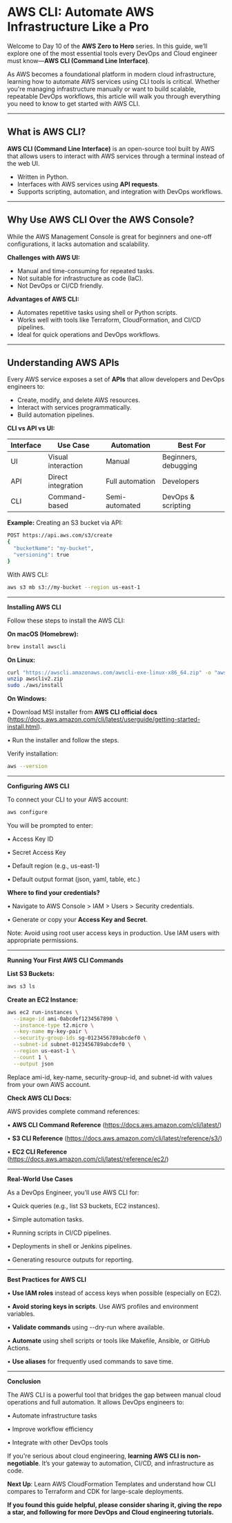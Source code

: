 # AWS CLI: Automate AWS Infrastructure Like a Pro

Welcome to Day 10 of the **AWS Zero to Hero** series. In this guide, we’ll explore one of the most essential tools every DevOps and Cloud engineer must know—**AWS CLI (Command Line Interface)**.

As AWS becomes a foundational platform in modern cloud infrastructure, learning how to automate AWS services using CLI tools is critical. Whether you're managing infrastructure manually or want to build scalable, repeatable DevOps workflows, this article will walk you through everything you need to know to get started with AWS CLI.

---

## What is AWS CLI?

**AWS CLI (Command Line Interface)** is an open-source tool built by AWS that allows users to interact with AWS services through a terminal instead of the web UI.

- Written in Python.
- Interfaces with AWS services using **API requests**.
- Supports scripting, automation, and integration with DevOps workflows.

---

## Why Use AWS CLI Over the AWS Console?

While the AWS Management Console is great for beginners and one-off configurations, it lacks automation and scalability.

**Challenges with AWS UI:**

- Manual and time-consuming for repeated tasks.
- Not suitable for infrastructure as code (IaC).
- Not DevOps or CI/CD friendly.

**Advantages of AWS CLI:**

- Automates repetitive tasks using shell or Python scripts.
- Works well with tools like Terraform, CloudFormation, and CI/CD pipelines.
- Ideal for quick operations and DevOps workflows.

---

## Understanding AWS APIs

Every AWS service exposes a set of **APIs** that allow developers and DevOps engineers to:

- Create, modify, and delete AWS resources.
- Interact with services programmatically.
- Build automation pipelines.

**CLI vs API vs UI:**

| Interface | Use Case | Automation | Best For |
|----------|----------|------------|----------|
| UI | Visual interaction | Manual | Beginners, debugging |
| API | Direct integration | Full automation | Developers |
| CLI | Command-based | Semi-automated | DevOps & scripting |

**Example:**
Creating an S3 bucket via API:

```sh
POST https://api.aws.com/s3/create
{
  "bucketName": "my-bucket",
  "versioning": true
}
```

With AWS CLI:

```sh
aws s3 mb s3://my-bucket --region us-east-1
```

---

**Installing AWS CLI**

Follow these steps to install the AWS CLI:

**On macOS (Homebrew):**

```sh
brew install awscli
```

**On Linux:**

```sh
curl "https://awscli.amazonaws.com/awscli-exe-linux-x86_64.zip" -o "awscliv2.zip"
unzip awscliv2.zip
sudo ./aws/install
```

**On Windows:**

•	Download MSI installer from **AWS CLI official docs** (https://docs.aws.amazon.com/cli/latest/userguide/getting-started-install.html).

•	Run the installer and follow the steps.

Verify installation:

```sh
aws --version
```

---

**Configuring AWS CLI**

To connect your CLI to your AWS account:

```sh
aws configure
```

You will be prompted to enter:

•	Access Key ID

•	Secret Access Key

•	Default region (e.g., us-east-1)

•	Default output format (json, yaml, table, etc.)

**Where to find your credentials?**

•	Navigate to AWS Console > IAM > Users > Security credentials.

•	Generate or copy your **Access Key and Secret**.

Note: Avoid using root user access keys in production. Use IAM users with appropriate permissions.

---

**Running Your First AWS CLI Commands**

**List S3 Buckets:**

```sh
aws s3 ls
```

**Create an EC2 Instance:**

```sh
aws ec2 run-instances \
  --image-id ami-0abcdef1234567890 \
  --instance-type t2.micro \
  --key-name my-key-pair \
  --security-group-ids sg-0123456789abcdef0 \
  --subnet-id subnet-0123456789abcdef0 \
  --region us-east-1 \
  --count 1 \
  --output json
```

Replace ami-id, key-name, security-group-id, and subnet-id with values from your own AWS account.

**Check AWS CLI Docs:**

AWS provides complete command references:

•	**AWS CLI Command Reference** (https://docs.aws.amazon.com/cli/latest/)

•	**S3 CLI Reference** (https://docs.aws.amazon.com/cli/latest/reference/s3/)

•	**EC2 CLI Reference** (https://docs.aws.amazon.com/cli/latest/reference/ec2/)

---

**Real-World Use Cases**

As a DevOps Engineer, you’ll use AWS CLI for:

•	Quick queries (e.g., list S3 buckets, EC2 instances).

•	Simple automation tasks.

•	Running scripts in CI/CD pipelines.

•	Deployments in shell or Jenkins pipelines.

•	Generating resource outputs for reporting.

---

**Best Practices for AWS CLI**

•	**Use IAM roles** instead of access keys when possible (especially on EC2).

•	**Avoid storing keys in scripts**. Use AWS profiles and environment variables.

•	**Validate commands** using --dry-run where available.

•	**Automate** using shell scripts or tools like Makefile, Ansible, or GitHub Actions.

•	**Use aliases** for frequently used commands to save time.

---

**Conclusion**

The AWS CLI is a powerful tool that bridges the gap between manual cloud operations and full automation. It allows DevOps engineers to:

•	Automate infrastructure tasks

•	Improve workflow efficiency

•	Integrate with other DevOps tools

If you're serious about cloud engineering, **learning AWS CLI is non-negotiable**. It’s your gateway to automation, CI/CD, and infrastructure as code.

**Next Up**: Learn AWS CloudFormation Templates and understand how CLI compares to Terraform and CDK for large-scale deployments.

**If you found this guide helpful, please consider sharing it, giving the repo a star, and following for more DevOps and Cloud engineering tutorials.**
